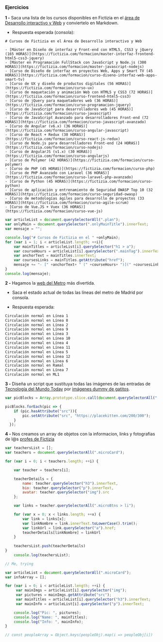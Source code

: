 ### Ejercicios

**1 -** Saca una lista de los cursos disponibles en Fictizia en el [área de Desarrollo interactivo y Web](https://www.fictizia.com/planes/desarrollo-interactivo-y-web) y conviertelo en Markdown. 

- Respuesta esperada (consola):

```
# Cursos de Fictizia en el Área de Desarrollo interactivo y Web

- [Máster en Diseño de interfaz y Front-end con HTML5, CSS3 y jQuery (165 HORAS)](https://fictizia.com/formacion/master-interfaz-frontend-html5-css3-jquery)
- [Máster en Programación FullStack con JavaScript y Node.js (300 HORAS)](https://fictizia.com/formacion/master-javascript-nodejs)
- [Curso de Diseño de interfaz en proyectos Web, Apps y Smart TV (45 HORAS)](https://fictizia.com/formacion/curso-diseno-interfaz-web-apps-smart-tv)
- [Curso de UX y diseño de productos digitales (56 HORAS)](https://fictizia.com/formacion/curso-ux)
- [Curso de maquetación y animación Web con HTML5 y CSS3 (72 HORAS)](https://fictizia.com/formacion/curso-frontend-html5-css3)
- [Curso de jQuery para maquetadores web (36 HORAS)](https://fictizia.com/formacion/curso-programacion-jquery)
- [Curso de JavaScript para desarrolladores web (45 HORAS)](https://fictizia.com/formacion/curso-javascript)
- [Curso de JavaScript Avanzado para desarrolladores Front-end (72 HORAS)](https://fictizia.com/formacion/curso-javascript-avanzado)
- [Curso de Angular (v6.x) (36 HORAS)](https://fictizia.com/formacion/curso-angular-javascript)
- [Curso de React + Redux (30 HORAS)](https://fictizia.com/formacion/curso-react-js-redux)
- [Curso de Node.js para desarrolladores Front-end (24 HORAS)](https://fictizia.com/formacion/curso-nodejs)
- [Curso de AngularJS (v1.x) (30 HORAS)](https://fictizia.com/formacion/curso-angularjs)
- [Curso de Polymer (42 HORAS)](https://fictizia.com/formacion/curso-polymer)
- [Curso de PHP (45 HORAS)](https://fictizia.com/formacion/curso-php)
- [Curso de PHP Avanzado con Laravel (36 HORAS)](https://fictizia.com/formacion/curso-laravel-php-avanzado)
- [Curso de Python (45 HORAS)](https://fictizia.com/formacion/curso-python)
- [Curso de aplicación y entrenamiento de Seguridad OWASP Top 10 (32 HORAS)](https://fictizia.com/formacion/curso-seguridad-owasp)
- [Curso de metodologías ágiles para desarrollo de proyectos (33 HORAS)](https://fictizia.com/formacion/curso-agile-scrum)
- [Curso de Vue.JS + Vuex (36 HORAS)](https://fictizia.com/formacion/curso-vue-js)
```

```js
var articleList = document.querySelectorAll(".plan");
var onlyMain = document.querySelector(".onlyMainTitle").innerText;
var mensaje = "";

console.log("# Cursos de Fictizia en el " +onlyMain);
for (var i = 1; i < articleList.length; ++i){
    var mainTitles = articleList[i].querySelector("h1 > a");
    var courseHours = articleList[i].querySelector(".mainTag").innerText;
    var anchorText = mainTitles.innerText;
    var coursesLinks = mainTitles.getAttribute("href");
    mensaje += "- [" +anchorText+ " (" +courseHours+ ")](" +coursesLinks+")\n";
}
console.log(mensaje);
```



**2 -** Hagamos la [web del Metro](https://www.metromadrid.es/es/index.html) más divertida.
- Saca el estado actual de todas las líneas del metro de Madrid por consola.


- Respuesta esperada:
```txt
Circulación normal en Línea 1
Circulación normal en Línea 8
Circulación normal en Línea 2
Circulación normal en Línea 9
Circulación normal en Línea 3
Circulación normal en Línea 10
Circulación normal en Línea 4
Circulación normal en Línea 11
Circulación normal en Línea 5
Circulación normal en Línea 12
Circulación normal en Línea 6
Circulación normal en Ramal
Circulación normal en Línea 7
Circulación normal en ML1
```


**3 -**  Diseña un script que sustituya todas las imágenes de las entradas de [Tecnología del Mundo Today](http://www.elmundotoday.com/noticias/tecnologia/) por [imágenes dummy de gatitos](https://placekitten.com/).

```js
var picBlocks = Array.prototype.slice.call(document.querySelectorAll(".entry-thumb"));

picBlocks.forEach(pic => {
    if (pic.hasAttribute("src")){
        pic.setAttribute("src", "https://placekitten.com/200/300");
    }
  });
```


**4 -** Nos creamos un array de objetos con la informacion, links y fotografias de l@s [profes de Fictizia](https://www.fictizia.com/profesorado)


```js
var teachersList = [];
var teachers = document.querySelectorAll(".microCard");

for (var i = 0; i < teachers.length; ++i) {

	var teacher = teachers[i];

	teacherDetails = {
		name: teacher.querySelector("h3").innerText,
		bio: teacher.querySelector("p").innerText,
		avatar: teacher.querySelector("img").src
	};

	var links = teacher.querySelectorAll(".microBtns > li");

	for (var x = 0; x < links.length; ++x) {
		var link = links[x];
		var linkNombre = link.innerText.toLowerCase().trim();
		var linkUrl = link.querySelector("a").href;
		teacherDetails[linkNombre] = linkUrl
	}
	
	teachersList.push(teacherDetails)
}
	console.log(teachersList);

```

```js
// Me, trying

var articleList = document.querySelectorAll(".microCard");
var infoArray = [];

for (var i = 0; i < articleList.length; ++i) {
	 var mainImgs = articleList[i].querySelector("img");
	 var pictures = mainImgs.getAttribute("src");
	 var mainTitles = articleList[i].querySelector("h3").innerText;
	 var mainInfo = articleList[i].querySelector("p").innerText;

	console.log("Pic: ", pictures);
	console.log("Name: ", mainTitles);
	console.log("Info: ", mainInfo);
}

// const peopleArray = Object.keys(peopleObj).map(i => peopleObj[i])

```



